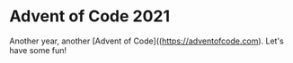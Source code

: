 # Advent of Code 2021

Another year, another [Advent of Code]((https://adventofcode.com).  Let's have some fun!